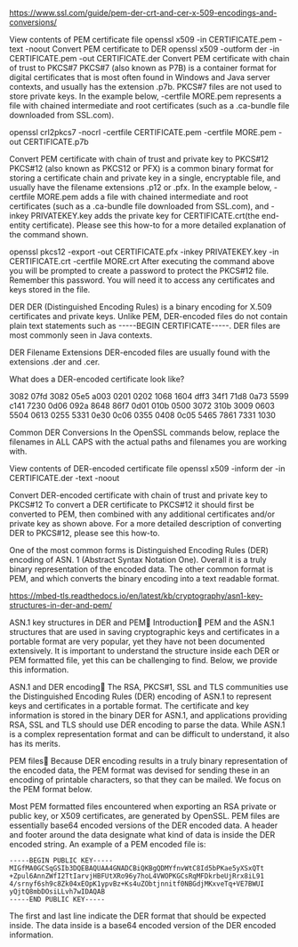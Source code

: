 https://www.ssl.com/guide/pem-der-crt-and-cer-x-509-encodings-and-conversions/

View contents of PEM certificate file
openssl x509 -in CERTIFICATE.pem -text -noout 
Convert PEM certificate to DER
openssl x509 -outform der -in CERTIFICATE.pem -out CERTIFICATE.der
Convert PEM certificate with chain of trust to PKCS#7
PKCS#7 (also known as P7B) is a container format for digital certificates that is most often found in Windows and Java server contexts, and usually has the extension .p7b. PKCS#7 files are not used to store private keys. In the example below, -certfile MORE.pem represents a file with chained intermediate and root certificates (such as a .ca-bundle file downloaded from SSL.com).

openssl crl2pkcs7 -nocrl -certfile CERTIFICATE.pem -certfile MORE.pem -out CERTIFICATE.p7b


Convert PEM certificate with chain of trust and private key to PKCS#12
PKCS#12 (also known as PKCS12 or PFX) is a common binary format for storing a certificate chain and private key in a single, encryptable file, and usually have the filename extensions .p12 or .pfx. In the example below, -certfile MORE.pem adds a file with chained intermediate and root certificates (such as a .ca-bundle file downloaded from SSL.com), and -inkey PRIVATEKEY.key adds the private key for CERTIFICATE.crt(the end-entity certificate). Please see this how-to for a more detailed explanation of the command shown.

openssl pkcs12 -export -out CERTIFICATE.pfx -inkey PRIVATEKEY.key -in CERTIFICATE.crt -certfile MORE.crt
After executing the command above you will be prompted to create a password to protect the PKCS#12 file. Remember this password. You will need it to access any certificates and keys stored in the file.

DER
DER (Distinguished Encoding Rules) is a binary encoding for X.509 certificates and private keys. Unlike PEM, DER-encoded files do not contain plain text statements such as -----BEGIN CERTIFICATE-----. DER files are most commonly seen in Java contexts.

DER Filename Extensions
DER-encoded files are usually found with the extensions .der and .cer.

What does a DER-encoded certificate look like?

3082 07fd 3082 05e5 a003 0201 0202 1068
1604 dff3 34f1 71d8 0a73 5599 c141 7230
0d06 092a 8648 86f7 0d01 010b 0500 3072
310b 3009 0603 5504 0613 0255 5331 0e30
0c06 0355 0408 0c05 5465 7861 7331 1030

Common DER Conversions
In the OpenSSL commands below, replace the filenames in ALL CAPS with the actual paths and filenames you are working with.

View contents of DER-encoded certificate file
openssl x509 -inform der -in CERTIFICATE.der -text -noout

Convert DER-encoded certificate with chain of trust and private key to PKCS#12
To convert a DER certificate to PKCS#12 it should first be converted to PEM, then combined with any additional certificates and/or private key as shown above. For a more detailed description of converting DER to PKCS#12, please see this how-to.

One of the most common forms is Distinguished Encoding Rules (DER) encoding of ASN. 1 (Abstract Syntax Notation One). Overall it is a truly binary representation of the encoded data. The other common format is PEM, and which converts the binary encoding into a text readable format.

https://mbed-tls.readthedocs.io/en/latest/kb/cryptography/asn1-key-structures-in-der-and-pem/

ASN.1 key structures in DER and PEM
Introduction
PEM and the ASN.1 structures that are used in saving cryptographic keys and certificates in a portable format are very popular, yet they have not been documented extensively. It is important to understand the structure inside each DER or PEM formatted file, yet this can be challenging to find. Below, we provide this information.

ASN.1 and DER encoding
The RSA, PKCS#1, SSL and TLS communities use the Distinguished Encoding Rules (DER) encoding of ASN.1 to represent keys and certificates in a portable format. The certificate and key information is stored in the binary DER for ASN.1, and applications providing RSA, SSL and TLS should use DER encoding to parse the data. While ASN.1 is a complex representation format and can be difficult to understand, it also has its merits.

PEM files
Because DER encoding results in a truly binary representation of the encoded data, the PEM format was devised for sending these in an encoding of printable characters, so that they can be mailed. We focus on the PEM format below.

Most PEM formatted files encountered when exporting an RSA private or public key, or X509 certificates, are generated by OpenSSL. PEM files are essentially base64 encoded versions of the DER encoded data. A header and footer around the data designate what kind of data is inside the DER encoded string. An example of a PEM encoded file is:

    -----BEGIN PUBLIC KEY-----
    MIGfMA0GCSqGSIb3DQEBAQUAA4GNADCBiQKBgQDMYfnvWtC8Id5bPKae5yXSxQTt
    +Zpul6AnnZWfI2TtIarvjHBFUtXRo96y7hoL4VWOPKGCsRqMFDkrbeUjRrx8iL91
    4/srnyf6sh9c8Zk04xEOpK1ypvBz+Ks4uZObtjnnitf0NBGdjMKxveTq+VE7BWUI
    yQjtQ8mbDOsiLLvh7wIDAQAB
    -----END PUBLIC KEY-----
The first and last line indicate the DER format that should be expected inside. The data inside is a base64 encoded version of the DER encoded information.